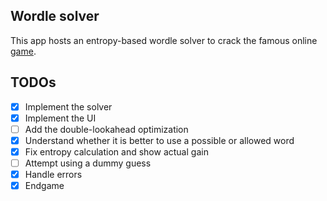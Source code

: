 ## Wordle solver

This app hosts an entropy-based wordle solver to crack the famous online [game](https://www.nytimes.com/games/wordle).

## TODOs

- [x] Implement the solver
- [x] Implement the UI
- [ ] Add the double-lookahead optimization
- [x] Understand whether it is better to use a possible or allowed word
- [x] Fix entropy calculation and show actual gain
- [ ] Attempt using a dummy guess
- [x] Handle errors
- [x] Endgame